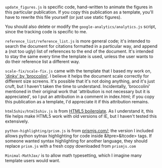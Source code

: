 `update_figures.js` is specific code, hand-written to animate the figures in this particular publication. If you copy this publication as a template, you'll have to rewrite this file yourself (or just use static figures).

You should also delete or modify the `google-analytics/analytics.js` script, since the tracking code is specific to me.

`reference_list/reference_list.js` is more general code; it's intended to search the document for citations formatted in a particular way, and append a (not too ugly) list of references to the end of the document. It's intended to stay the same every time the template is used, unless the user wants to do their reference list a different way.

`scale-fix/scale-fix.js` came with the template that I based my work on, ['dinky' by 'broccolini'](https://github.com/broccolini/dinky). I believe it helps the document scale correctly for different size screens. It's possible that it's not doing anything, and it's just cruft, but I haven't taken the time to understand. Incidentally, 'broccolini' mentioned in their original work that 'attribution is not necessary but it is appreciated', so I put an attribution in a comment in index.html; if you copy this publication as a template, I'd appreciate it if this attribution remains.

`html5shiv/html5shiv.js` is from [HTML5 boilerplate](https://html5boilerplate.com/). As I understand it, this file helps make HTML5 work with old versions of IE, but I haven't tested this extensively.

`python-highlighting/prism.js` is from [prismjs.com/](http://prismjs.com/); the version I included allows python sytnax highlighting for code inside &ltpre>&ltcode> tags. If someone wanted syntax highlighting for another language, they should replace `prism.js` with a fresh copy downloaded from `prismjs.com`

`Minimal-MathJax/` is to allow math typesetting, which I imagine many template users would want.
